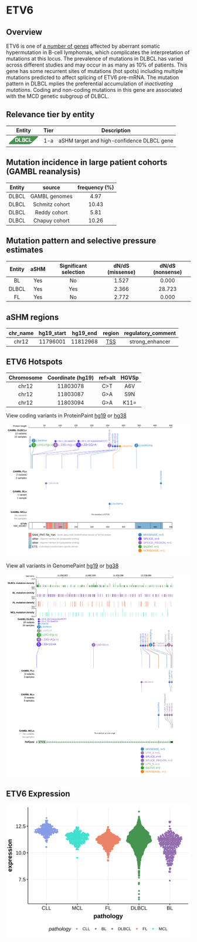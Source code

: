 # ETV6
## Overview
ETV6 is one of [a number of genes](https://github.com/morinlab/LLMPP/wiki/ashm) affected by aberrant somatic hypermutation in B-cell lymphomas, which complicates the interpretation of mutations at this locus. The prevalence of mutations in DLBCL has varied across different studies and may occur in as many as 10% of patients. This gene has some recurrent sites of mutations (hot spots) including multiple mutations predicted to affect splicing of ETV6 pre-mRNA. The mutation pattern in DLBCL mplies the preferential accumulation of *inactivating mutations*. Coding and non-coding mutations in this gene are associated with the MCD genetic subgroup of DLBCL. 

## Relevance tier by entity

|Entity|Tier|Description               |
|:------:|:----:|--------------------------|
|![DLBCL](images/icons/DLBCL_tier1.png) |1-a | aSHM target and high-confidence DLBCL gene|

## Mutation incidence in large patient cohorts (GAMBL reanalysis)

|Entity|source        |frequency (%)|
|:------:|:--------------:|:-------------:|
|DLBCL |GAMBL genomes | 4.97        |
|DLBCL |Schmitz cohort|10.43        |
|DLBCL |Reddy cohort  | 5.81        |
|DLBCL |Chapuy cohort |10.26        |

## Mutation pattern and selective pressure estimates

|Entity|aSHM|Significant selection|dN/dS (missense)|dN/dS (nonsense)|
|:------:|:----:|:---------------------:|:----------------:|:----------------:|
|BL    |Yes |No                   |1.527           | 0.000          |
|DLBCL |Yes |Yes                  |2.366           |28.723          |
|FL    |Yes |No                   |2.772           | 0.000          |

## aSHM regions

|chr_name|hg19_start|hg19_end|region                                                                                    |regulatory_comment|
|:--------:|:----------:|:--------:|:------------------------------------------------------------------------------------------:|:------------------:|
|chr12   |11796001  |11812968|[TSS](https://genome.ucsc.edu/s/rdmorin/GAMBL%20hg19?position=chr12%3A11796001%2D11812968)|strong_enhancer   |



 ## ETV6 Hotspots

| Chromosome |Coordinate (hg19) | ref>alt | HGVSp | 
 | :---:| :---: | :--: | :---: |
| chr12 | 11803078 | C>T | A6V |
| chr12 | 11803087 | G>A | S9N |
| chr12 | 11803094 | G>A | K11= |

View coding variants in ProteinPaint [hg19](https://morinlab.github.io/LLMPP/GAMBL/ETV6_protein.html)  or [hg38](https://morinlab.github.io/LLMPP/GAMBL/ETV6_protein_hg38.html)

![image](images/proteinpaint/ETV6_NM_001987.svg)

View all variants in GenomePaint [hg19](https://morinlab.github.io/LLMPP/GAMBL/ETV6.html)  or [hg38](https://morinlab.github.io/LLMPP/GAMBL/ETV6_hg38.html)

![image](images/proteinpaint/ETV6.svg)
## ETV6 Expression
![image](images/gene_expression/ETV6_by_pathology.svg)
<!-- ORIGIN: arthurGenomewideDiscoverySomatic2018 -->
<!-- DLBCL: arthurGenomewideDiscoverySomatic2018 -->

